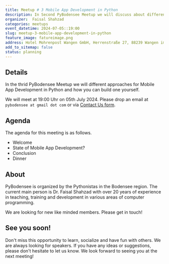 ```yaml
---
title: Meetup # 3 Mobile App Development in Python
description: In Second PyBodensee Meetup we will discuss about different Static Site Genrators in Python and how to build one by yourself.
organizer:  Faisal Shahzad
categories: meetups
event_datetime: 2024-07-05::19:00
slug: meetup-3-mobile-app-development-in-python
feature_image: fatureimage.png
address: Hotel Mohrenpost Wangen GmbH, Herrenstraße 27, 88239 Wangen im Allgaeu, Germany
add_to_sitemap: false
status: planning
---
```


## Details
In the thrid PyBodensee Meetup we will different approaches for Mobile App Development in Python and how you can build one yourself.

We will meet at 19:00 Uhr on 05th July 2024. Please drop an email at ``pybodensee at gmail dot com`` or via [Contact Us form](/contact/).

## Agenda

The agenda for this meeting is as follows. 

- Welcome
- State of Mobile App Development?
- Conclusion
- Dinner

## About

PyBodensee is organized by the Pythonistas in the Bodensee region. The current main person is Dr. Faisal Shahzad with over 20 years of experience in teaching, training and development in various areas of computer programming.

We are looking for new like minded members. Please get in touch!


## See you soon!
Don't miss this opportunity to learn, socialize and have fun with others. We are always looking for speakers. If you have any ideas or suggestions, please don't hesitate to let us know. We look forward to seeing you at the next meeting!